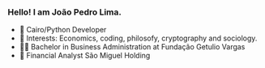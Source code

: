 ### Hello! I am João Pedro Lima.

- 💾 Cairo/Python Developer
- 🔭 Interests: Economics, coding, philosofy, cryptography and sociology.
- 👨‍🎓 Bachelor in Business Administration at Fundação Getulio Vargas
- 💼 Financial Analyst São Miguel Holding


